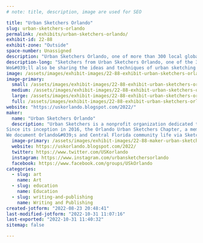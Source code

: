 ```yaml
---
# note: title, description, image are used for SEO

title: "Urban Sketchers Orlando"
slug: urban-sketchers-orlando
permalink: /exhibits/urban-sketchers-orlando/
exhibit-id: 22-88
exhibit-zone: "Outside"
space-number: Unassigned
description: "Urban Sketchers Orlando, one of more than 300 local global chapters of the Urban Sketcher Movement."
description-long: "Sketchers from Urban Sketchers Orlando, one of the 300+ local chapters of the world-wide Urban Sketchers movement, will be capturing the sights and activities of Maker Faire Orlando in drawings and paintings made live and on-site.
We&#039;ll also be sharing the ideas and techniques of urban sketching with Maker Faire attendees and encouraging attendees to contribute to the hand-recorded visual account of the Maker Faire."
image: /assets/images/exhibit-images/22-88-exhibit-urban-sketchers-orlando-43-276307359-10223040695980648-7963149689352397086-n-5771-large.jpg
image-primary: 
  small: /assets/images/exhibit-images/22-88-exhibit-urban-sketchers-orlando-43-276307359-10223040695980648-7963149689352397086-n-5771-small.jpg
  medium: /assets/images/exhibit-images/22-88-exhibit-urban-sketchers-orlando-43-276307359-10223040695980648-7963149689352397086-n-5771-medium.jpg
  large: /assets/images/exhibit-images/22-88-exhibit-urban-sketchers-orlando-43-276307359-10223040695980648-7963149689352397086-n-5771-large.jpg
  full: /assets/images/exhibit-images/22-88-exhibit-urban-sketchers-orlando-43-276307359-10223040695980648-7963149689352397086-n-5771-full.jpg
website: "https://uskorlando.blogspot.com/2022/"
maker: 
  name: "Urban Sketchers Orlando"
  description: "Urban Sketchers is a nonprofit organization dedicated to raising the artistic, storytelling, and educational value of location drawing, promoting its practice, and connecting people around the world who draw on location where they live and travel. We aim to show the world, one drawing at a time.
Since its inception in 2016, the Orlando Urban Sketchers Chapter, a member of the International organization, serves the Central Florida community by offering monthly on-location sketching meetups and hosting urban sketching workshops and demos. We interact and engage with local organizations, showcasing urban sketching art and supporting young artists&#039; education.
We document Orlando&#039;s and Central Florida community life via Sketch-Reportage art form and share our stories with the world, One Drawing at a Time."
  image-primary: /assets/images/exhibit-images/22-88-maker-urban-sketchers-orlando-276307359-10223040695980648-7963149689352397086-n-medium.jpg
  website: https://uskorlando.blogspot.com/2022/
  twitter: https://www.twitter.com/USKorlando
  instagram: https://www.instagram.com/urbansketchersorlando
  facebook: https://www.facebook.com/groups/USkOrlando
categories: 
  - slug: art
    name: Art
  - slug: education
    name: Education
  - slug: writing-and-publishing
    name: Writing and Publishing
created-jotform: "2022-08-23 20:48:41"
last-modified-jotform: "2022-10-31 11:07:16"
last-exported: "2022-10-31 11:40:32"
sitemap: false

---
```

